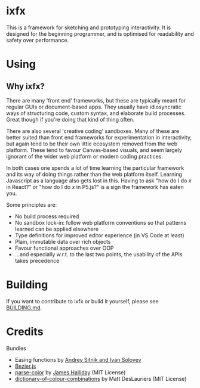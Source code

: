 # ixfx

This is a framework for sketching and prototyping interactivity. It is designed for the beginning programmer, and is optimised for readability and safety over performance.

# Using

## Why ixfx?

There are many 'front end' frameworks, but these are typically meant for regular GUIs or document-based apps. They usually have idiosyncratic ways of structuring code, custom syntax, and elaborate build processes. Great though if you're doing that kind of thing often.

There are also several 'creative coding' sandboxes. Many of these are better suited than front end frameworks for experimentation in interactivity, but again tend to be their own little ecosystem removed from the web platform. These tend to favour Canvas-based visuals, and seem largely ignorant of the wider web platform or modern coding practices.

In both cases one spends a lot of time learning the particular framework and its way of doing things rather than the web platform itself. Learning Javascript as a language also gets lost in this. Having to ask "how do I do _x_ in React?" or "how do I do _x_ in P5.js?" is a sign the framework has eaten you.

Some principles are:
* No build process required
* No sandbox lock-in: follow web platform conventions so that patterns learned can be applied elsewhere
* Type definitions for improved editor experience (in VS Code at least)
* Plain, immutable data over rich objects
* Favour functional approaches over OOP
* ...and especially w.r.t. to the last two points, the usability of the APIs takes precedence

# Building

If you want to contribute to ixfx or build it yourself, please see [BUILDING.md](BUILDING.md).

# Credits

Bundles
* Easing functions by [Andrey Sitnik and Ivan Solovev](https://easings.net/)
* [Bezier.js](https://github.com/Pomax/bezierjs)
* [parse-color](https://github.com/substack/parse-color) by [James Halliday](https://substack.net/) (MIT License)
* [dictionary-of-colour-combinations](https://github.com/mattdesl/dictionary-of-colour-combinations) by Matt DesLauriers (MIT License)